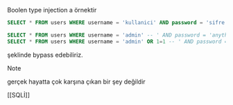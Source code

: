 Boolen type injection a örnektir 
```sql title:SQL+Query
SELECT * FROM users WHERE username = 'kullanici' AND password = 'sifre';
```


```sql title:InjectedQuery
SELECT * FROM users WHERE username = 'admin' -- ' AND password = 'anything';
SELECT * FROM users WHERE username = 'admin' OR 1=1 -- ' AND password = 'anything';
```

şeklinde bypass edebiliriz. 


> [!NOTE]
> gerçek hayatta çok karşına çıkan bir şey değildir


[[SQLİ]]
